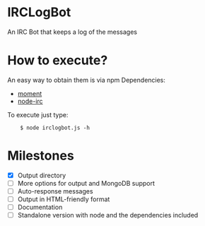 # IRCLogBot
An IRC Bot that keeps a log of the messages
# How to execute? 
An easy way to obtain them is via npm
Dependencies:  
*    [moment](http://momentjs.com/)  
*    [node-irc](https://github.com/martynsmith/node-irc)  


To execute just type:
```
    $ node irclogbot.js -h
```
# Milestones
- [x] Output directory 
- [ ] More options for output and MongoDB support  
- [ ] Auto-response messages  
- [ ] Output in HTML-friendly format
- [ ] Documentation  
- [ ] Standalone version with node and the dependencies included  
